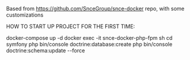 Based from https://github.com/SnceGroup/snce-docker repo, with some customizations

HOW TO START UP PROJECT FOR THE FIRST TIME: 

docker-compose up -d
docker exec -it snce-docker-php-fpm sh
cd symfony 
php bin/console doctrine:database:create
php bin/console doctrine:schema:update --force